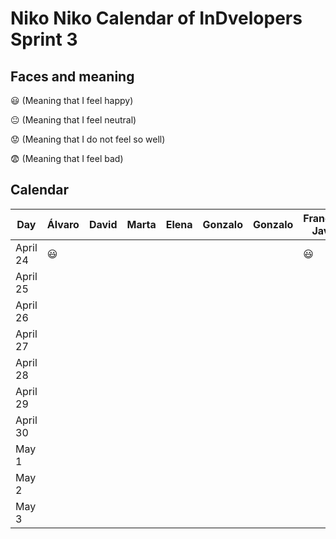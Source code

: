 # Niko Niko Calendar of InDvelopers Sprint 3

## Faces and meaning
:smiley: (Meaning that I feel happy)

:neutral_face: (Meaning that I feel neutral)

:worried: (Meaning that I do not feel so well)

:fearful: (Meaning that I feel bad)


## Calendar

| Day           |     Álvaro    |     David     |     Marta     |     Elena     |     Gonzalo   |    Gonzalo    |Francisco Javier|   Alejandro   |     Luis      |  Juan Pablo   |    Moises     |   Fernando    |
| ------------- | ------------- | ------------- | ------------- | ------------- | ------------- | ------------- | -------------- | ------------- | ------------- | ------------- | ------------- | ------------- |
| April 24      |   :smiley:    |               |               |               |               |               |   :smiley:     |               |       😃       |               |               |               |
| April 25      |               |               |               |               |               |               |                |               |               |               |               |               | 
| April 26      |               |               |               |               |               |               |                |               |               |               |               |               |
| April 27      |               |               |               |               |               |               |                |               |               |               |               |               |
| April 28      |               |               |               |               |               |               |                |               |               |               |               |               |
| April 29      |               |               |               |               |               |               |                |               |               |               |               |               |
| April 30      |               |               |               |               |               |               |                |               |               |               |               |               |
| May 1         |               |               |               |               |               |               |                |               |               |               |               |               |
| May 2         |               |               |               |               |               |               |                |               |               |               |               |               |
| May 3         |               |               |               |               |               |               |                |               |               |               |               |               |

